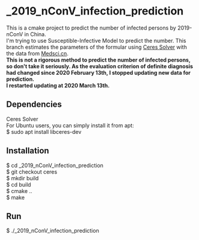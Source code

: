 # _2019_nConV_infection_prediction
This is a cmake project to predict the number of infected persons by 2019-nConV in China.  
I'm trying to use Susceptible-Infective Model to predict the number. This branch estimates the parameters of the formular using [Ceres Solver](http://www.ceres-solver.org/) with the data from [Medsci.cn](http://m.medsci.cn/wh.asp).  
**This is not a rigorous method to predict the number of infected persons, so don't take it seriously. As the evaluation criterion of definite diagnosis had changed since 2020 February 13th, I stopped updating new data for prediction.**  
**I restarted updating at 2020 March 13th.**
## Dependencies
Ceres Solver  
For Ubuntu users, you can simply install it from apt:  
$ sudo apt install libceres-dev
## Installation
$ cd _2019_nConV_infection_prediction  
$ git checkout ceres  
$ mkdir build  
$ cd build  
$ cmake ..  
$ make
## Run
$ ./_2019_nConV_infection_prediction
